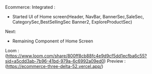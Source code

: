 Ecommerce:
Integrated :

- Started UI of Home screen(Header, NavBar, BannerSec,SaleSec, CategorySec,BestSellingSec Banner2, ExploreProductSec)

Next:

- Remaining Component of Home Screen

Loom : (https://www.loom.com/share/800ff8cb88fc4e9d9cf5dd1ecfba6c55?sid=a5cdd3ab-7b96-41bd-979a-6c6992a09ed0)
Preview : (https://ecommerce-three-delta-52.vercel.app/)
